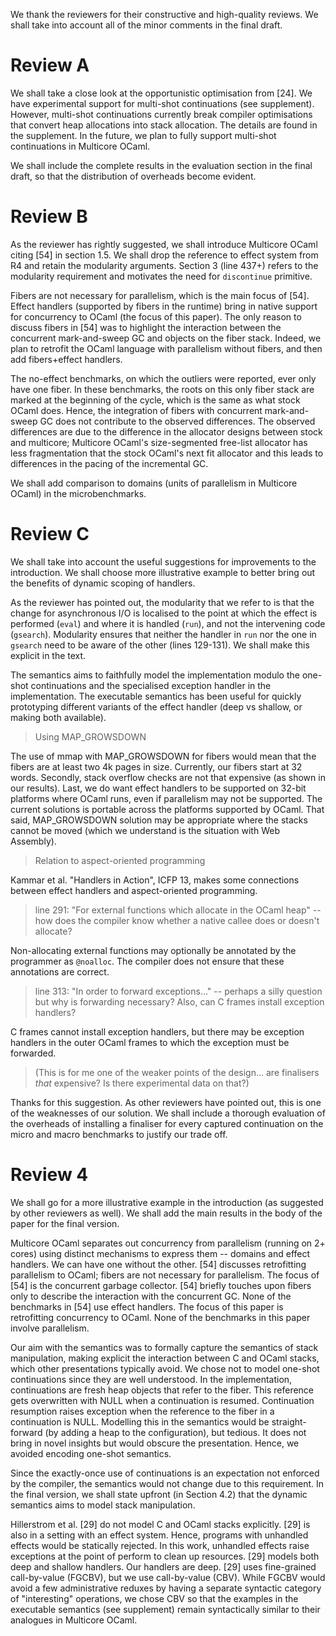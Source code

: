 We thank the reviewers for their constructive and high-quality reviews. We shall
take into account all of the minor comments in the final draft.

# Review A

We shall take a close look at the opportunistic optimisation from [24]. We have
experimental support for multi-shot continuations (see supplement). However,
multi-shot continuations currently break compiler optimisations that convert
heap allocations into stack allocation. The details are found in the supplement.
In the future, we plan to fully support multi-shot continuations in Multicore
OCaml.

We shall include the complete results in the evaluation section in the final
draft, so that the distribution of overheads become evident.

# Review B

As the reviewer has rightly suggested, we shall introduce Multicore OCaml citing 
[54] in section 1.5. We shall drop the reference to effect system from R4 and 
retain the modularity arguments. Section 3 (line 437+) refers to the modularity 
requirement and motivates the need for `discontinue` primitive.

Fibers are not necessary for parallelism, which is the main focus of [54].
Effect handlers (supported by fibers in the runtime) bring in native support for
concurrency to OCaml (the focus of this paper). The only reason to discuss
fibers in [54] was to highlight the interaction between the concurrent
mark-and-sweep GC and objects on the fiber stack. Indeed, we plan to retrofit
the OCaml language with parallelism without fibers, and then add fibers+effect
handlers.

The no-effect benchmarks, on which the outliers were reported, ever only have
one fiber. In these benchmarks, the roots on this only fiber stack are marked at
the beginning of the cycle, which is the same as what stock OCaml does. Hence,
the integration of fibers with concurrent mark-and-sweep GC does not contribute
to the observed differences. The observed differences are due to the difference
in the allocator designs between stock and multicore; Multicore OCaml's 
size-segmented free-list allocator has less fragmentation that the stock OCaml's 
next fit allocator and this leads to differences in the pacing of the incremental 
GC.

We shall add comparison to domains (units of parallelism in Multicore OCaml) in
the microbenchmarks.

# Review C

We shall take into account the useful suggestions for improvements to the
introduction. We shall choose more illustrative example to better bring out 
the benefits of dynamic scoping of handlers.

As the reviewer has pointed out, the modularity that we refer to is that the
change for asynchronous I/O is localised to the point at which the effect is
performed (`eval`) and where it is handled (`run`), and not the intervening code
(`gsearch`). Modularity ensures that neither the handler in `run` nor the one in
`gsearch` need to be aware of the other (lines 129-131). We shall make this
explicit in the text.

The semantics aims to faithfully model the implementation modulo the one-shot
continuations and the specialised exception handler in the implementation. The
executable semantics has been useful for quickly prototyping different variants
of the effect handler (deep vs shallow, or making both available).

> Using MAP_GROWSDOWN

The use of mmap with MAP_GROWSDOWN for fibers would mean that the fibers are at
least two 4k pages in size. Currently, our fibers start at 32 words. Secondly,
stack overflow checks are not that expensive (as shown in our results). Last, we
do want effect handlers to be supported on 32-bit platforms where OCaml runs,
even if parallelism may not be supported. The current solutions is portable 
across the platforms supported by OCaml. That said, MAP_GROWSDOWN solution 
may be appropriate where the stacks cannot be moved (which we understand is the
situation with Web Assembly).

> Relation to aspect-oriented programming

Kammar et al. "Handlers in Action", ICFP 13, makes some connections between
effect handlers and aspect-oriented programming. 

> line 291: "For external functions which allocate in the OCaml heap" -- how
  does the compiler know whether a native callee does or doesn't allocate?

Non-allocating external functions may optionally be annotated by the programmer
as `@noalloc`. The compiler does not ensure that these annotations are correct.

> line 313: "In order to forward exceptions..." -- perhaps a silly question but
why is forwarding necessary? Also, can C frames install exception handlers?

C frames cannot install exception handlers, but there may be exception handlers
in the outer OCaml frames to which the exception must be forwarded.

> (This is for me one of the weaker points of the design... are finalisers
  *that* expensive? Is there experimental data on that?)

Thanks for this suggestion. As other reviewers have pointed out, this is one of
the weaknesses of our solution. We shall include a thorough evaluation of the
overheads of installing a finaliser for every captured continuation on the micro
and macro benchmarks to justify our trade off.

# Review 4

We shall go for a more illustrative example in the introduction (as suggested by
other reviewers as well). We shall add the main results in the body of the paper
for the final version.

Multicore OCaml separates out concurrency from parallelism (running on
2+ cores) using distinct mechanisms to express them -- domains and effect
handlers. We can have one without the other. [54] discusses retrofitting
parallelism to OCaml; fibers are not necessary for parallelism. The focus of
[54] is the concurrent garbage collector. [54] briefly touches upon fibers only
to describe the interaction with the concurrent GC. None of the benchmarks in
[54] use effect handlers. The focus of this paper is retrofitting concurrency to
OCaml. None of the benchmarks in this paper involve parallelism. 

Our aim with the semantics was to formally capture the semantics of stack
manipulation, making explicit the interaction between C and OCaml stacks, which
other presentations typically avoid. We chose not to model one-shot
continuations since they are well understood. In the implementation,
continuations are fresh heap objects that refer to the fiber. This reference
gets overwritten with NULL when a continuation is resumed. Continuation
resumption raises exception when the reference to the fiber in a continuation is
NULL. Modelling this in the semantics would be straight-forward (by adding a
heap to the configuration), but tedious. It does not bring in novel insights but
would obscure the presentation. Hence, we avoided encoding one-shot semantics.

Since the exactly-once use of continuations is an expectation not enforced by
the compiler, the semantics would not change due to this requirement. In the 
final version, we shall state upfront (in Section 4.2) that the dynamic semantics 
aims to model stack manipulation.

Hillerstrom et al. [29] do not model C and OCaml stacks explicitly. [29] is also
in a setting with an effect system. Hence, programs with unhandled effects would
be statically rejected. In this work, unhandled effects raise exceptions at the
point of perform to clean up resources. [29] models both deep and shallow
handlers. Our handlers are deep. [29] uses fine-grained call-by-value (FGCBV),
but we use call-by-value (CBV). While FGCBV would avoid a few administrative
reduxes by having a separate syntactic category of "interesting" operations, we
chose CBV so that the examples in the executable semantics (see supplement)
remain syntactically similar to their analogues in Multicore OCaml.
